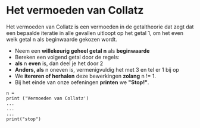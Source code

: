  # Het vermoeden van Collatz

Het vermoeden van Collatz is een vermoeden in de getaltheorie dat zegt dat een bepaalde iteratie in alle gevallen uitloopt op het getal 1, om het even welk getal n als beginwaarde gekozen wordt.

* Neem een **willekeurig geheel getal n** als **beginwaarde** 
* Bereken een volgend getal door de regels:
* **als** n **even** is, dan deel je het door 2
* **Anders, als** n oneven is, vermenigvuldig het met 3 en tel er 1 bij op
* We **itereren of herhalen** deze bewerkingen **zolang** n != 1. 
* Bij het einde van onze oefeningen **printen** we **"Stop!"**. 



```
n = 
print ('Vermoeden van Collatz')
... 
...
... 
print("stop")
```
